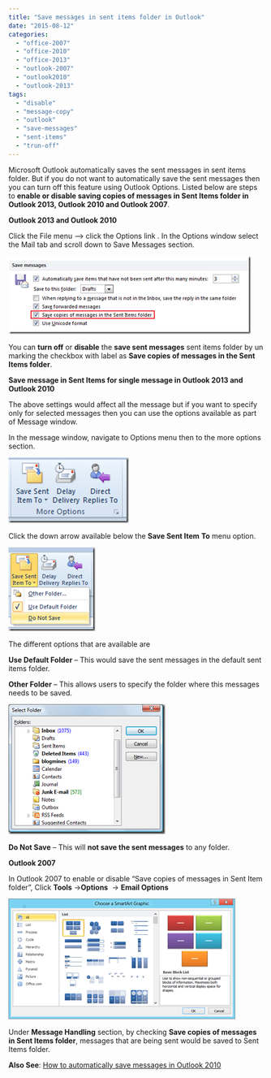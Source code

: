 ```yaml
---
title: "Save messages in sent items folder in Outlook"
date: "2015-08-12"
categories: 
  - "office-2007"
  - "office-2010"
  - "office-2013"
  - "outlook-2007"
  - "outlook2010"
  - "outlook-2013"
tags: 
  - "disable"
  - "message-copy"
  - "outlook"
  - "save-messages"
  - "sent-items"
  - "trun-off"
---
```


Microsoft Outlook automatically saves the sent messages in sent items folder. But if you do not want to automatically save the sent messages then you can turn off this feature using Outlook Options. Listed below are steps to **enable or disable saving copies of messages in Sent Items folder in Outlook 2013, Outlook 2010 and Outlook 2007**.

**Outlook 2013 and Outlook 2010**

Click the File menu –> click the Options link . In the Options window select the Mail tab and scroll down to Save Messages section.

[![Save copies of messages in the Sent Items folder in Outlook 2013](images/image_thumb57.png "Save copies of messages in the Sent Items folder in Outlook 2013")](http://blogmines.com/blog/wp-content/uploads/2010/09/image62.png)

You can **turn off** or **disable** the **save sent messages** sent items folder by un marking the checkbox with label as **Save copies of messages in the Sent Items folder**.

**Save message in Sent Items for single message in Outlook 2013 and Outlook 2010**

The above settings would affect all the message but if you want to specify only for selected messages then you can use the options available as part of Message window.

In the message window, navigate to Options menu then to the more options section.

[![Save Sent Item to Outlook 2010](images/image_thumb138.png "Save Sent Item to Outlook 2010")](http://blogmines.com/blog/wp-content/uploads/2011/07/image138.png)

Click the down arrow available below the **Save Sent Item** **To** menu option.

[![Do Not save message Outlook 2013](images/image_thumb139.png "Do Not save message Outlook 2013")](http://blogmines.com/blog/wp-content/uploads/2011/07/image139.png)

The different options that are available are

**Use Default Folder** – This would save the sent messages in the default sent items folder.

**Other Folder** – This allows users to specify the folder where this messages needs to be saved.

[![Select Folder Outlook 2010](images/image_thumb140.png "Select Folder Outlook 2010")](http://blogmines.com/blog/wp-content/uploads/2011/07/image140.png)

**Do Not Save** – This will **not save the sent messages** to any folder.

**Outlook 2007**

In Outlook 2007 to enable or disable “Save copies of messages in Sent Item folder”, Click **Tools** ->**Options**  -> **Email Options**

[![Save messages in Sent Items folder in Outlook 2007](images/image_thumb32.png "Save messages in Sent Items folder in Outlook 2007")](http://blogmines.com/blog/wp-content/uploads/2009/08/image32.png)

Under **Message Handling** section, by checking **Save copies of messages in Sent Items folder**, messages that are being sent would be saved to Sent Items folder.

**Also See**: [How to automatically save messages in Outlook 2010](http://blogmines.com/blog/how-to-automatically-save-messages-in-outlook-2010/)
